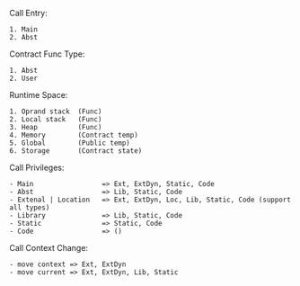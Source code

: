 

Call Entry:

    1. Main
    2. Abst

   
Contract Func Type:

    1. Abst
    2. User


Runtime Space:

    1. Oprand stack  (Func)
    2. Local stack   (Func)
    3. Heap          (Func)
    4. Memory        (Contract temp)
    5. Global        (Public temp)
    6. Storage       (Contract state)


Call Privileges:

    - Main                 => Ext, ExtDyn, Static, Code
    - Abst                 => Lib, Static, Code
    - Extenal | Location   => Ext, ExtDyn, Loc, Lib, Static, Code (support all types)
    - Library              => Lib, Static, Code
    - Static               => Static, Code
    - Code                 => ()


Call Context Change:

    - move context => Ext, ExtDyn
    - move current => Ext, ExtDyn, Lib, Static


